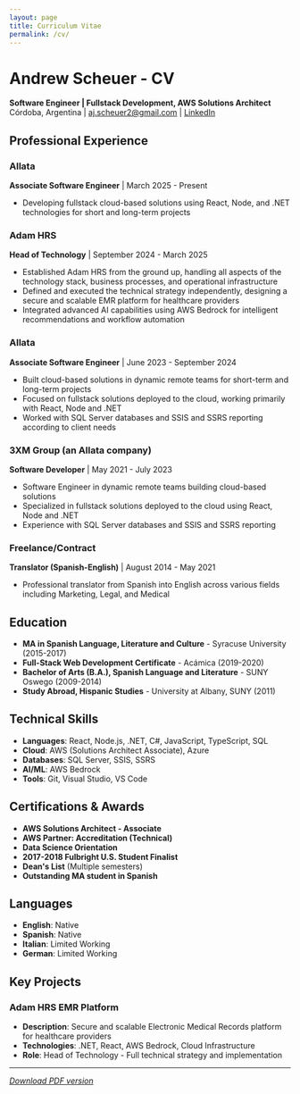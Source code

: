 ```yaml
---
layout: page
title: Curriculum Vitae
permalink: /cv/
---
```


# Andrew Scheuer - CV
**Software Engineer | Fullstack Development, AWS Solutions Architect**  
Córdoba, Argentina | aj.scheuer2@gmail.com | [LinkedIn](https://linkedin.com/in/andrewscheuer)

## Professional Experience

### Allata
**Associate Software Engineer** | March 2025 - Present
- Developing fullstack cloud-based solutions using React, Node, and .NET technologies for short and long-term projects

### Adam HRS
**Head of Technology** | September 2024 - March 2025
- Established Adam HRS from the ground up, handling all aspects of the technology stack, business processes, and operational infrastructure
- Defined and executed the technical strategy independently, designing a secure and scalable EMR platform for healthcare providers
- Integrated advanced AI capabilities using AWS Bedrock for intelligent recommendations and workflow automation

### Allata
**Associate Software Engineer** | June 2023 - September 2024
- Built cloud-based solutions in dynamic remote teams for short-term and long-term projects
- Focused on fullstack solutions deployed to the cloud, working primarily with React, Node and .NET
- Worked with SQL Server databases and SSIS and SSRS reporting according to client needs

### 3XM Group (an Allata company)
**Software Developer** | May 2021 - July 2023
- Software Engineer in dynamic remote teams building cloud-based solutions
- Specialized in fullstack solutions deployed to the cloud using React, Node and .NET
- Experience with SQL Server databases and SSIS and SSRS reporting

### Freelance/Contract
**Translator (Spanish-English)** | August 2014 - May 2021
- Professional translator from Spanish into English across various fields including Marketing, Legal, and Medical

## Education
- **MA in Spanish Language, Literature and Culture** - Syracuse University (2015-2017)
- **Full-Stack Web Development Certificate** - Acámica (2019-2020)
- **Bachelor of Arts (B.A.), Spanish Language and Literature** - SUNY Oswego (2009-2014)
- **Study Abroad, Hispanic Studies** - University at Albany, SUNY (2011)

## Technical Skills
- **Languages**: React, Node.js, .NET, C#, JavaScript, TypeScript, SQL
- **Cloud**: AWS (Solutions Architect Associate), Azure
- **Databases**: SQL Server, SSIS, SSRS
- **AI/ML**: AWS Bedrock
- **Tools**: Git, Visual Studio, VS Code

## Certifications & Awards
- **AWS Solutions Architect - Associate**
- **AWS Partner: Accreditation (Technical)**
- **Data Science Orientation**
- **2017-2018 Fulbright U.S. Student Finalist**
- **Dean's List** (Multiple semesters)
- **Outstanding MA student in Spanish**

## Languages
- **English**: Native
- **Spanish**: Native 
- **Italian**: Limited Working
- **German**: Limited Working

## Key Projects
### Adam HRS EMR Platform
- **Description**: Secure and scalable Electronic Medical Records platform for healthcare providers
- **Technologies**: .NET, React, AWS Bedrock, Cloud Infrastructure
- **Role**: Head of Technology - Full technical strategy and implementation

---
*[Download PDF version](link-to-your-cv-pdf)* 